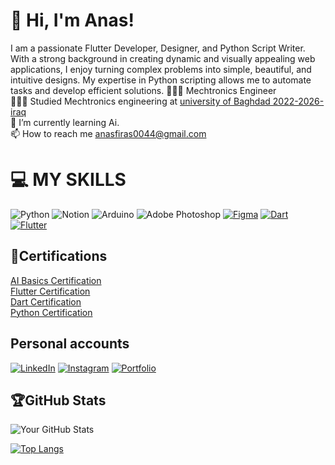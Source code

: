 <h1>👋 Hi, I'm Anas!</h1>
I am a passionate Flutter Developer, Designer, and Python Script Writer. With a strong background in creating dynamic and visually appealing web applications, I enjoy turning complex problems into simple, beautiful, and intuitive designs. My expertise in Python scripting allows me to automate tasks and develop efficient solutions.
👩🏻‍💻 Mechtronics Engineer<br/>
👩🏻‍🎓 Studied Mechtronics engineering at <a href="https://en.uobaghdad.edu.iq/"target="_blank">university of Baghdad 2022-2026-iraq</a><br/>
🌱 I’m currently learning Ai.<br/>
 📫 How to reach me <a href="mailto:anasfiras0044@gmail.com">anasfiras0044@gmail.com</a>


# 💻 MY SKILLS
![Python](https://img.shields.io/badge/python-3670A0?style=for-the-badge&logo=python&logoColor=ffdd54)
![Notion](https://img.shields.io/badge/Notion-%23000000.svg?style=for-the-badge&logo=notion&logoColor=white)
![Arduino](https://img.shields.io/badge/-Arduino-00979D?style=for-the-badge&logo=Arduino&logoColor=white) ![Adobe Photoshop](https://img.shields.io/badge/adobephotoshop-%2331A8FF.svg?style=for-the-badge&logo=adobephotoshop&logoColor=white)
[![Figma](https://img.shields.io/badge/Figma-F24E1E?style=for-the-badge&logo=figma&logoColor=white)](https://www.figma.com)
[![Dart](https://img.shields.io/badge/Dart-0175C2?style=for-the-badge&logo=dart&logoColor=white)](https://dart.dev)
[![Flutter](https://img.shields.io/badge/Flutter-02569B?style=for-the-badge&logo=flutter&logoColor=white)](https://flutter.dev)
## 📑Certifications
<a href="https://www.udemy.com/certificate/UC-4e6d603d-3762-4b04-860b-d6e067c72105/">AI Basics Certification</a><br>
<a href="https://www.udemy.com/certificate/UC-761e8153-c40a-4fba-ab3d-2d8ee89a9aac/">Flutter Certification</a><br>
<a href="https://www.udemy.com/certificate/UC-0601c035-95bd-4030-903f-b4d16d59f46a/">Dart Certification</a><br>
<a href="https://www.udemy.com/certificate/UC-0601c035-95bd-4030-903f-b4d16d59f46a/">Python Certification</a>
## Personal accounts
[![LinkedIn](https://img.shields.io/badge/LinkedIn-0077B5?style=for-the-badge&logo=linkedin&logoColor=white)]([https://www.linkedin.com/in/%D8%A7%D9%86%D8%B3-%D9%81%D8%B1%D8%A7%D8%B3-%D8%B9%D8%A8%D8%AF%D8%A7%D9%84%D9%85%D8%B7%D9%84%D8%A8-404453355/](https://www.linkedin.com/in/anas-firas-404453355/))
[![Instagram](https://img.shields.io/badge/Instagram-E4405F?style=for-the-badge&logo=instagram&logoColor=white)](https://www.instagram.com/an.f24/)
[![Portfolio](https://img.shields.io/badge/Portfolio-000?style=for-the-badge&logo=internet-explorer&logoColor=white)](https://anasfiras.me/)
## 🏆GitHub Stats


![Your GitHub Stats](https://github-readme-stats.vercel.app/api?username=AnasAlazzawi&show_icons=true&theme=tokyonight&hide_border=true&count_private=true)

[![Top Langs](https://github-readme-stats.vercel.app/api/top-langs/?username=AnasAlazzawi&layout=compact&theme=tokyonight&hide_border=true)](https://github.com/anuraghazra/github-readme-stats)

